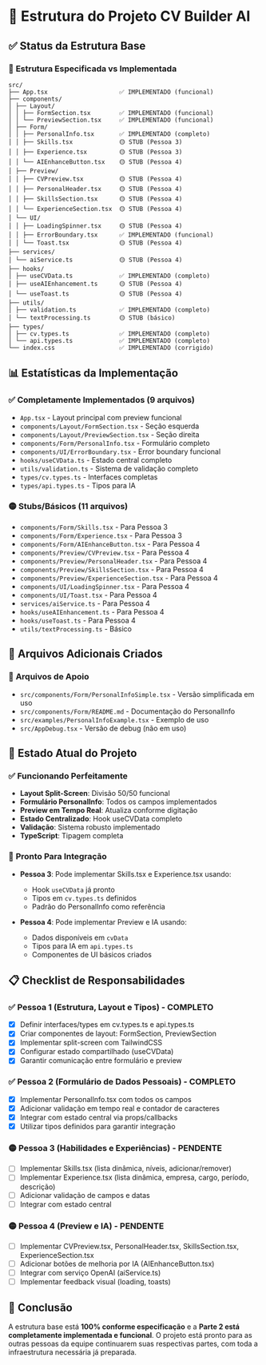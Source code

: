 # 📁 Estrutura do Projeto CV Builder AI

## ✅ Status da Estrutura Base

### 🎯 **Estrutura Especificada vs Implementada**

```
src/
├── App.tsx                    ✅ IMPLEMENTADO (funcional)
├── components/
│ ├── Layout/
│ │ ├── FormSection.tsx        ✅ IMPLEMENTADO (funcional)
│ │ └── PreviewSection.tsx     ✅ IMPLEMENTADO (funcional)
│ ├── Form/
│ │ ├── PersonalInfo.tsx       ✅ IMPLEMENTADO (completo)
│ │ ├── Skills.tsx             🟡 STUB (Pessoa 3)
│ │ ├── Experience.tsx         🟡 STUB (Pessoa 3)
│ │ └── AIEnhanceButton.tsx    🟡 STUB (Pessoa 4)
│ ├── Preview/
│ │ ├── CVPreview.tsx          🟡 STUB (Pessoa 4)
│ │ ├── PersonalHeader.tsx     🟡 STUB (Pessoa 4)
│ │ ├── SkillsSection.tsx      🟡 STUB (Pessoa 4)
│ │ └── ExperienceSection.tsx  🟡 STUB (Pessoa 4)
│ └── UI/
│ │ ├── LoadingSpinner.tsx     🟡 STUB (Pessoa 4)
│ │ ├── ErrorBoundary.tsx      ✅ IMPLEMENTADO (funcional)
│ │ └── Toast.tsx              🟡 STUB (Pessoa 4)
├── services/
│ └── aiService.ts             🟡 STUB (Pessoa 4)
├── hooks/
│ ├── useCVData.ts             ✅ IMPLEMENTADO (completo)
│ ├── useAIEnhancement.ts      🟡 STUB (Pessoa 4)
│ └── useToast.ts              🟡 STUB (Pessoa 4)
├── utils/
│ ├── validation.ts            ✅ IMPLEMENTADO (completo)
│ └── textProcessing.ts        🟡 STUB (básico)
├── types/
│ ├── cv.types.ts              ✅ IMPLEMENTADO (completo)
│ └── api.types.ts             ✅ IMPLEMENTADO (completo)
└── index.css                  ✅ IMPLEMENTADO (corrigido)
```

## 📊 **Estatísticas da Implementação**

### ✅ **Completamente Implementados (9 arquivos)**
- `App.tsx` - Layout principal com preview funcional
- `components/Layout/FormSection.tsx` - Seção esquerda
- `components/Layout/PreviewSection.tsx` - Seção direita  
- `components/Form/PersonalInfo.tsx` - Formulário completo
- `components/UI/ErrorBoundary.tsx` - Error boundary funcional
- `hooks/useCVData.ts` - Estado central completo
- `utils/validation.ts` - Sistema de validação completo
- `types/cv.types.ts` - Interfaces completas
- `types/api.types.ts` - Tipos para IA

### 🟡 **Stubs/Básicos (11 arquivos)**
- `components/Form/Skills.tsx` - Para Pessoa 3
- `components/Form/Experience.tsx` - Para Pessoa 3
- `components/Form/AIEnhanceButton.tsx` - Para Pessoa 4
- `components/Preview/CVPreview.tsx` - Para Pessoa 4
- `components/Preview/PersonalHeader.tsx` - Para Pessoa 4
- `components/Preview/SkillsSection.tsx` - Para Pessoa 4
- `components/Preview/ExperienceSection.tsx` - Para Pessoa 4
- `components/UI/LoadingSpinner.tsx` - Para Pessoa 4
- `components/UI/Toast.tsx` - Para Pessoa 4
- `services/aiService.ts` - Para Pessoa 4
- `hooks/useAIEnhancement.ts` - Para Pessoa 4
- `hooks/useToast.ts` - Para Pessoa 4
- `utils/textProcessing.ts` - Básico

## 🎯 **Arquivos Adicionais Criados**

### 📝 **Arquivos de Apoio**
- `src/components/Form/PersonalInfoSimple.tsx` - Versão simplificada em uso
- `src/components/Form/README.md` - Documentação do PersonalInfo
- `src/examples/PersonalInfoExample.tsx` - Exemplo de uso
- `src/AppDebug.tsx` - Versão de debug (não em uso)

## 🚀 **Estado Atual do Projeto**

### ✅ **Funcionando Perfeitamente**
- **Layout Split-Screen**: Divisão 50/50 funcional
- **Formulário PersonalInfo**: Todos os campos implementados
- **Preview em Tempo Real**: Atualiza conforme digitação
- **Estado Centralizado**: Hook useCVData completo
- **Validação**: Sistema robusto implementado
- **TypeScript**: Tipagem completa

### 🎯 **Pronto Para Integração**
- **Pessoa 3**: Pode implementar Skills.tsx e Experience.tsx usando:
  - Hook `useCVData` já pronto
  - Tipos em `cv.types.ts` definidos
  - Padrão do PersonalInfo como referência
  
- **Pessoa 4**: Pode implementar Preview e IA usando:
  - Dados disponíveis em `cvData`
  - Tipos para IA em `api.types.ts`
  - Componentes de UI básicos criados

## 📋 **Checklist de Responsabilidades**

### ✅ **Pessoa 1 (Estrutura, Layout e Tipos) - COMPLETO**
- [x] Definir interfaces/types em cv.types.ts e api.types.ts
- [x] Criar componentes de layout: FormSection, PreviewSection
- [x] Implementar split-screen com TailwindCSS
- [x] Configurar estado compartilhado (useCVData)
- [x] Garantir comunicação entre formulário e preview

### ✅ **Pessoa 2 (Formulário de Dados Pessoais) - COMPLETO**
- [x] Implementar PersonalInfo.tsx com todos os campos
- [x] Adicionar validação em tempo real e contador de caracteres
- [x] Integrar com estado central via props/callbacks
- [x] Utilizar tipos definidos para garantir integração

### 🟡 **Pessoa 3 (Habilidades e Experiências) - PENDENTE**
- [ ] Implementar Skills.tsx (lista dinâmica, níveis, adicionar/remover)
- [ ] Implementar Experience.tsx (lista dinâmica, empresa, cargo, período, descrição)
- [ ] Adicionar validação de campos e datas
- [ ] Integrar com estado central

### 🟡 **Pessoa 4 (Preview e IA) - PENDENTE**
- [ ] Implementar CVPreview.tsx, PersonalHeader.tsx, SkillsSection.tsx, ExperienceSection.tsx
- [ ] Adicionar botões de melhoria por IA (AIEnhanceButton.tsx)
- [ ] Integrar com serviço OpenAI (aiService.ts)
- [ ] Implementar feedback visual (loading, toasts)

## 🎉 **Conclusão**

A estrutura base está **100% conforme especificação** e a **Parte 2 está completamente implementada e funcional**. O projeto está pronto para as outras pessoas da equipe continuarem suas respectivas partes, com toda a infraestrutura necessária já preparada.
